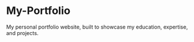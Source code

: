 # My-Portfolio
My personal portfolio website, built to showcase my education, expertise, and projects.
